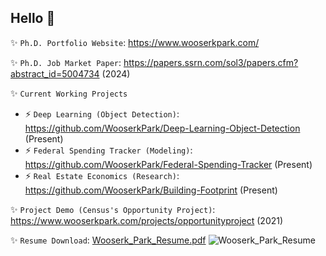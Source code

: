 ## Hello 👋

<!--
**WooserkPark/WooserkPark** is a ✨ _special_ ✨ repository because its `README.md` (this file) appears on your GitHub profile.

Here are some ideas to get you started:

- 🔭 I’m currently working on ...
- 🌱 I’m currently learning ...
- 👯 I’m looking to collaborate on ...
- 🤔 I’m looking for help with ...
- 💬 Ask me about ...
- 📫 How to reach me: ...
- 😄 Pronouns: ...
- ⚡ Fun fact: ...

[![R](https://img.shields.io/badge/R-%23276DC3.svg?logo=r&logoColor=white)](#)
[![Python](https://img.shields.io/badge/Python-3776AB?logo=python&logoColor=fff)](#)
[![Git](https://img.shields.io/badge/Git-F05032?logo=git&logoColor=fff)](#)
[![Tableau](https://custom-icon-badges.demolab.com/badge/Tableau-0176D3?logo=tableau&logoColor=fff)](#)
[![AWS](https://img.shields.io/badge/AWS-%23FF9900.svg?logo=amazon-web-services&logoColor=white)](#)
[![Postgres](https://img.shields.io/badge/Postgres-%23316192.svg?logo=postgresql&logoColor=white)](#)
[![Visual Studio Code](https://custom-icon-badges.demolab.com/badge/Visual%20Studio%20Code-0078d7.svg?logo=vsc&logoColor=white)](#)
-->

✨ ```Ph.D. Portfolio Website```: https://www.wooserkpark.com/

✨ ```Ph.D. Job Market Paper```: https://papers.ssrn.com/sol3/papers.cfm?abstract_id=5004734 (2024)

✨ ```Current Working Projects```
  - ⚡ ```Deep Learning (Object Detection)```: https://github.com/WooserkPark/Deep-Learning-Object-Detection (Present)
  - ⚡ ```Federal Spending Tracker (Modeling)```: https://github.com/WooserkPark/Federal-Spending-Tracker (Present)
  - ⚡ ```Real Estate Economics (Research)```: https://github.com/WooserkPark/Building-Footprint (Present)
    
✨ ```Project Demo (Census's Opportunity Project)```: https://www.wooserkpark.com/projects/opportunityproject (2021)

✨ ```Resume Download```: [Wooserk_Park_Resume.pdf](https://github.com/user-attachments/files/19673103/Wooserk_Park_Resume.pdf)
![Wooserk_Park_Resume](https://github.com/user-attachments/assets/7cfdc8a1-9036-474d-ad9c-8b0383f6394c)
